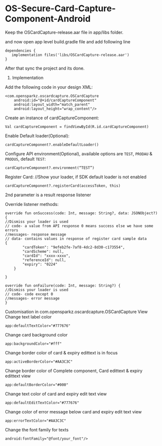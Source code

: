 # OS-Secure-Card-Capture-Component-Android
Keep the OSCardCapture-release.aar file in app/libs folder.

and now open app level build.gradle file and add following line

    dependencies {
       implementation files('libs/OSCardCapture-release.aar')
    }

After that sync the project and its done.


1. 	Implementation
 
Add the following code in your design XML:

    <com.opensparkz.oscardcapture.OSCardCapture
        android:id="@+id/cardCaptureComponent"
        android:layout_width="match_parent"
        android:layout_height="wrap_content"/>
 
 
Create an instance of cardCaptureComponent:

    Val cardCaptureComponent = findViewById(R.id.cardCaptureComponent)
 
Enable Default loader(Optional):

    cardCaptureComponent?.enableDefaultLoader()
 
Configure API environment(Optional), available options are `TEST`, `PRODAU` & `PRODUS`, default `TEST`:

    cardCaptureComponent?.environment(“TEST”)
 
Register Card:
//Show your loader, if SDK default loader is not enabled

    cardCaptureComponent?.registerCard(accessToken, this)
    
2nd parameter is a result response listener
 
Override listener methods:

    override fun onSuccess(code: Int, message: String?, data: JSONObject?) {
    //Dismiss your loader is used
    // code- a value from API response 0 means success else we have some errors
    //messages- response message
    // data- contains values in response of register card sample data
    {
            "cardToken": "9efeb2fe-7af8-4dc2-8d30-c173554",
            "cardScheme": null,
            "cardId": "xxxx-xxxx",
            "referenceId": null,
            "expiry": "0224"
        }

    }

    override fun onFailure(code: Int, message: String?) {
    //Dismiss your loader is used
    // code- code except 0
    //messages- error message
    }

 
Customisation in com.opensparkz.oscardcapture.OSCardCapture View Change text label color

    app:defaultTextColor="#777676"
 
Change card background color

    app:backgroundColor="#fff"
 
Change border color of card & expiry edittext is in focus

    app:activeBorderColor="#AA3C3C"
 
Change border color of Complete component, Card edittext & expiry edittext view

    app:defaultBorderColor="#000"
 
Change text color of card and expiry edit text view

    app:defaultEditTextColor="#777676"
 
Change color of error message below card and expiry edit text view

    app:errorTextColor="#AA3C3C"
 
Change the font family for texts

    android:fontFamily="@font/your_font"/>
    

